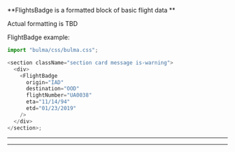 **FlightsBadge is a formatted block of basic flight data **

Actual formatting is TBD

FlightBadge example:

```js
import "bulma/css/bulma.css";

<section className="section card message is-warning">
  <div>
    <FlightBadge
      origin="IAD"
      destination="OOD"
      flightNumber="UA0038"
      eta="11/14/94"
      etd="01/23/2019"
    />
  </div>
</section>;
```

---

---
